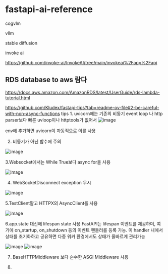 # fastapi-ai-reference
cogvlm

vllm

stable diffusion

invoke ai

https://github.com/invoke-ai/InvokeAI/tree/main/invokeai%2Fapp%2Fapi

RDS database to aws 람다
---------------------------
https://docs.aws.amazon.com/AmazonRDS/latest/UserGuide/rds-lambda-tutorial.html

https://github.com/Kludex/fastapi-tips?tab=readme-ov-file#2-be-careful-with-non-async-functions
tips
1.
uvicorn에는 기존의 비동기 event loop 나 http parser보다 빠른 uvloop이나 httptools가 없어서
![image](https://github.com/jinuk0211/fastapi-ai-reference/assets/150532431/39d63682-dcf8-4ffd-aada-f6826be18d3a)

env에 추가하면 uvicorn이 자동적으로 이를 사용

2. 비동기가 아닌 함수에 주의

![image](https://github.com/jinuk0211/fastapi-ai-reference/assets/150532431/229df540-ee58-4b45-9dd4-62d7adce4e95)

3.Websocket에서는 While True보다 async for을 사용

![image](https://github.com/jinuk0211/fastapi-ai-reference/assets/150532431/bd7481ff-0f77-45c0-bd0b-383287958f0e)

4. WebSocketDisconnect exception 무시

![image](https://github.com/jinuk0211/fastapi-ai-reference/assets/150532431/852b5a45-ef0d-4463-b0cb-a8e3d7e4a71e)

5.TestClient말고  HTTPX의 AsyncClient를 사용

![image](https://github.com/jinuk0211/fastapi-ai-reference/assets/150532431/a8179d21-92a5-4ff7-9a62-bcc800746128)

6.app.state 대신에 lifespan state 사용
FastAPI는 lifespan 이벤트를 제공하며, 여기에 on_startup, on_shutdown 등의 이벤트 핸들러를 등록 가능. 이 handler 내에서 상태를 초기화하고 공유하면 다중 워커 환경에서도 상태가 올바르게 관리가능

![image](https://github.com/jinuk0211/fastapi-ai-reference/assets/150532431/789792e0-d3ef-4171-a68a-b15cccbf9c1e)
![image](https://github.com/jinuk0211/fastapi-ai-reference/assets/150532431/e412ed6a-ef09-4654-aa24-fb9ba345ef3c)

7. BaseHTTPMiddleware 보다 순수한 ASGI Middleware 사용

8. 
